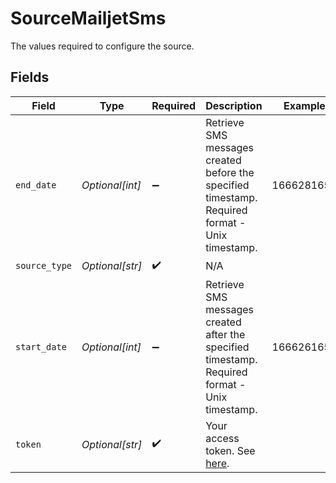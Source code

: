 # SourceMailjetSms

The values required to configure the source.


## Fields

| Field                                                                                                    | Type                                                                                                     | Required                                                                                                 | Description                                                                                              | Example                                                                                                  |
| -------------------------------------------------------------------------------------------------------- | -------------------------------------------------------------------------------------------------------- | -------------------------------------------------------------------------------------------------------- | -------------------------------------------------------------------------------------------------------- | -------------------------------------------------------------------------------------------------------- |
| `end_date`                                                                                               | *Optional[int]*                                                                                          | :heavy_minus_sign:                                                                                       | Retrieve SMS messages created before the specified timestamp. Required format - Unix timestamp.          | 1666281656                                                                                               |
| `source_type`                                                                                            | *Optional[str]*                                                                                          | :heavy_check_mark:                                                                                       | N/A                                                                                                      |                                                                                                          |
| `start_date`                                                                                             | *Optional[int]*                                                                                          | :heavy_minus_sign:                                                                                       | Retrieve SMS messages created after the specified timestamp. Required format - Unix timestamp.           | 1666261656                                                                                               |
| `token`                                                                                                  | *Optional[str]*                                                                                          | :heavy_check_mark:                                                                                       | Your access token. See <a href="https://dev.mailjet.com/sms/reference/overview/authentication">here</a>. |                                                                                                          |